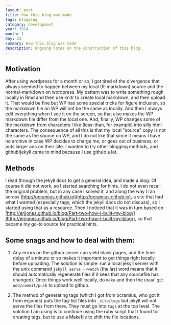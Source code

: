```yaml
---
layout: post
title: how this blog was made
tags: blogging
category: development
year: 2014
month: 1
day: 23
summary: How this blog was made
description: Ongoing notes on the construction of this blog.
---
```


## Motivation

After using wordpress for a month or so, I got tired of the divergence that always seemed to happen between my local (R-markdown) source and the normal-markdown on wordpress.  My pattern was to write something rough locally in Rmd and then use knitr to create local markdown, and then upload it.  That would be fine but WP has some special tricks for figure inclusion, so the markdown file on WP will not be the same as locally.  And then I always edit everything when I see it on the screen, so that also makes the WP markdown file differ from the local one.  And, finally, WP changes some of the markdown from characters I like (less-than, for example) into silly html characters.  The consequence of all this is that my local "source" copy is not the same as the source on WP, and I do not like that since it means I have no archive in case WP decides to charge me, or goes out of business, or puts larger ads on their site.  I wanted to try other blogging methods, and github/jekyll came to mind because I use github a lot.

## Methods

I read through the jekyll docs to get a general idea, and made a blog.  Of course it did not work, so I started searching for hints.  I do not even recall the original problem, but in any case I solved it, and along the way I ran across [http://ocramius.github.io](http://ocramius.github.io), a site that had what I wanted (especially tags, which the jekyll docs do not discuss), so I started using that as a resource.  Then I noticed that it was in turn based on [http://erjjones.github.io/blog/Part-two-how-I-built-my-blog/](http://erjjones.github.io/blog/Part-two-how-I-built-my-blog/), so that became my go-to source for practical hints.

## Some snags and how to deal with them:

1. Any errors on the github server can yield blank pages, and the time delay of a minute or so makes it important to get things right locally before uploading.  The solution is simple: run a local jekyll server with the unix command ``jekyll serve --watch`` (the last word means that it should automatically regenerate files if it sees that any sourcefile has changed).  Once things work well locally, do ``make`` and then the usual ``git add/commit/push`` to upload to github.

2. The method of generating tags (which I got from ocramius, who got it from erjjones) puts the tag-list files into ``_site/tags`` but jekyll will not serve the files from there.  They must go into ``tags`` at the top level.  The solution I am using is to continue using the ruby script that I found for creating tags, but to use a Makefile to shift the file locations.

